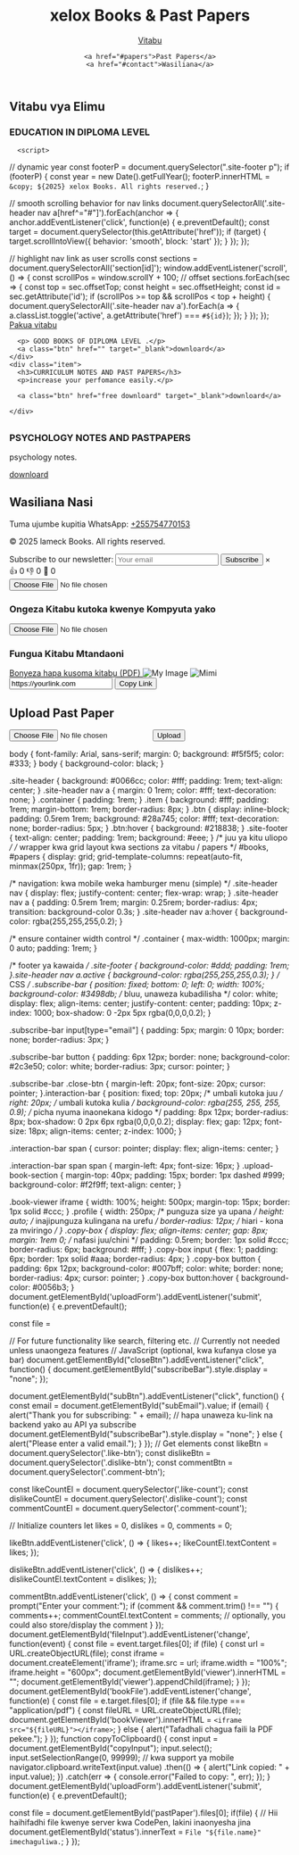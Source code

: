 <header class="site-header">
  <h1>xelox Books & Past Papers</h1>
  <nav>
    <a href="#books">Vitabu</a>
    <head>
  <meta charset="utf-8" />
  <meta name="viewport" content="width=device-width, initial-scale=1" />
  <title>xelox Books & Past Papers</title>
  <meta name="description" content="Pata vitabu vya elimu na past papers za masomo mbalimbali. Wasiliana nasi kupitia WhatsApp." />
  <!-- Open Graph, Twitter Cards kama unataka kushare kwenye social media -->
</head>

    <a href="#papers">Past Papers</a>
    <a href="#contact">Wasiliana</a>
  </nav>
</header>

<main class="container">
  <section id="books">
    <h2>Vitabu vya Elimu</h2>
    <div class="item">
      <h3>EDUCATION IN DIPLOMA LEVEL </h3>

      <script>
  // dynamic year
  const footerP = document.querySelector(".site-footer p");
  if (footerP) {
    const year = new Date().getFullYear();
    footerP.innerHTML = `&copy; ${2025} xelox Books. All rights reserved.`;
  }

  // smooth scrolling behavior for nav links
  document.querySelectorAll('.site-header nav a[href^="#"]').forEach(anchor => {
    anchor.addEventListener('click', function(e) {
      e.preventDefault();
      const target = document.querySelector(this.getAttribute('href'));
      if (target) {
        target.scrollIntoView({ behavior: 'smooth', block: 'start' });
      }
    });
  });

  // highlight nav link as user scrolls
  const sections = document.querySelectorAll('section[id]');
  window.addEventListener('scroll', () => {
    const scrollPos = window.scrollY + 100; // offset
    sections.forEach(sec => {
      const top = sec.offsetTop;
      const height = sec.offsetHeight;
      const id = sec.getAttribute('id');
      if (scrollPos >= top && scrollPos < top + height) {
        document.querySelectorAll('.site-header nav a').forEach(a => {
          a.classList.toggle('active', a.getAttribute('href') === `#${id}`);
        });
      }
    });
  });
</script>
      <a class="btn" href="https://drive.google.com/file/d/FILE_ID/view?usp=sharing" target="_blank">Pakua vitabu </a>


      <p> GOOD BOOKS OF DIPLOMA LEVEL .</p>
      <a class="btn" href="" target="_blank">downloard</a>
    </div>
    <div class="item">
      <h3>CURRICULUM NOTES AND PAST PAPERS</h3>
      <p>increase your perfomance easily.</p>
      
      <a class="btn" href="free downloard" target="_blank">downloard</a>
      
    </div>
  </section>

  <section id="papers">
    <h2> </h2>
    <div class="item">
      <h3>PSYCHOLOGY NOTES AND PASTPAPERS</h3>
      <p>psychology notes.</p>
      <a class="btn" href="free downloard" target="_blank">downloard</a>
    </div>
  </section>

  <section id="contact">
    <h2>Wasiliana Nasi</h2>
    <p>Tuma ujumbe kupitia WhatsApp: <a href="https://wa.me/255700000000" target="_blank">+255754770153</a></p>
  </section>
</main>

<footer class="site-footer">
  <p>&copy; 2025 lameck Books. All rights reserved.</p>
</footer>
<meta name="description" content="Vitabu na past papers kwa wanafunzi wa elimu. Pakua vitabu na ujifunze zaidi." />
<link rel="canonical" href="https://xerox-augustine.github.io/xelox-books-site/" />
<!-- HTML -->
<div class="subscribe-bar" id="subscribeBar">
  <span>Subscribe to our newsletter:</span>
  <input type="email" placeholder="Your email" id="subEmail" />
  <button id="subBtn">Subscribe</button>
  <span class="close-btn" id="closeBtn">&times;</span>
</div>
<div class="interaction-bar">
  <span class="like-btn">👍 <span class="like-count">0</span></span>
  <span class="dislike-btn">👎 <span class="dislike-count">0</span></span>
  <span class="comment-btn">💬 <span class="comment-count">0</span></span>
</div>
<input type="file" id="fileInput" accept="application/pdf" />
<div id="viewer"></div>
<div class="upload-book-section">
  <h3>Ongeza Kitabu kutoka kwenye Kompyuta yako</h3>
  <input type="file" id="bookFile" accept="application/pdf">
  <div id="bookViewer" class="book-viewer"></div>
</div>
<h3>Fungua Kitabu Mtandaoni</h3>
<a href="https://drive.google.com/file/d/FILE_ID/view" target="_blank">
  Bonyeza hapa kusoma kitabu (PDF)
</a>
<img src="your-image.jpg" alt="My Image" class="my-image">
<img src="https://i.postimg.cc/RZ4tY1GH/PXL-20250913-153128683-PORTRAIT.jpg" alt="Mimi" class="profile">
<div class="copy-box">
  <input type="text" id="copyInput" value="https://yourlink.com" readonly>
  <button onclick="copyToClipboard()">Copy Link</button>
</div>
<h2>Upload Past Paper</h2>
<form id="uploadForm">
  <input type="file" id="pastPaper" accept=".pdf,.docx" required>
  <button type="submit">Upload</button>
</form>
<p id="status"></p>
body {
  font-family: Arial, sans-serif;
  margin: 0;
  background: #f5f5f5;
  color: #333;
}
body {
  background-color: black;
}

.site-header {
  background: #0066cc;
  color: #fff;
  padding: 1rem;
  text-align: center;
}
.site-header nav a {
  margin: 0 1rem;
  color: #fff;
  text-decoration: none;
}
.container {
  padding: 1rem;
}
.item {
  background: #fff;
  padding: 1rem;
  margin-bottom: 1rem;
  border-radius: 8px;
}
.btn {
  display: inline-block;
  padding: 0.5rem 1rem;
  background: #28a745;
  color: #fff;
  text-decoration: none;
  border-radius: 5px;
}
.btn:hover {
  background: #218838;
}
.site-footer {
  text-align: center;
  padding: 1rem;
  background: #eee;
}
/* juu ya kitu uliopo */
/* wrapper kwa grid layout kwa sections za vitabu / papers */
#books, #papers {
  display: grid;
  grid-template-columns: repeat(auto-fit, minmax(250px, 1fr));
  gap: 1rem;
}

/* navigation: kwa mobile weka hamburger menu (simple) */
.site-header nav {
  display: flex;
  justify-content: center;
  flex-wrap: wrap;
}
.site-header nav a {
  padding: 0.5rem 1rem;
  margin: 0.25rem;
  border-radius: 4px;
  transition: background-color 0.3s;
}
.site-header nav a:hover {
  background-color: rgba(255,255,255,0.2);
}

/* ensure container width control */
.container {
  max-width: 1000px;
  margin: 0 auto;
  padding: 1rem;
}

/* footer ya kawaida */
.site-footer {
  background-color: #ddd;
  padding: 1rem;
}.site-header nav a.active {
  background-color: rgba(255,255,255,0.3);
}
/* CSS */
.subscribe-bar {
  position: fixed;
  bottom: 0;
  left: 0;
  width: 100%;
  background-color: #3498db; /* bluu, unaweza kubadilisha */
  color: white;
  display: flex;
  align-items: center;
  justify-content: center;
  padding: 10px;
  z-index: 1000;
  box-shadow: 0 -2px 5px rgba(0,0,0,0.2);
}

.subscribe-bar input[type="email"] {
  padding: 5px;
  margin: 0 10px;
  border: none;
  border-radius: 3px;
}

.subscribe-bar button {
  padding: 6px 12px;
  border: none;
  background-color: #2c3e50;
  color: white;
  border-radius: 3px;
  cursor: pointer;
}

.subscribe-bar .close-btn {
  margin-left: 20px;
  font-size: 20px;
  cursor: pointer;
}.interaction-bar {
  position: fixed;
  top: 20px;      /* umbali kutoka juu */
  right: 20px;    /* umbali kutoka kulia */
  background-color: rgba(255, 255, 255, 0.9); /* picha nyuma inaonekana kidogo */
  padding: 8px 12px;
  border-radius: 8px;
  box-shadow: 0 2px 6px rgba(0,0,0,0.2);
  display: flex;
  gap: 12px;
  font-size: 18px;
  align-items: center;
  z-index: 1000;
}

.interaction-bar span {
  cursor: pointer;
  display: flex;
  align-items: center;
}

.interaction-bar span span {
  margin-left: 4px;
  font-size: 16px;
}
.upload-book-section {
  margin-top: 40px;
  padding: 15px;
  border: 1px dashed #999;
  background-color: #f2f9ff;
  text-align: center;
}

.book-viewer iframe {
  width: 100%;
  height: 500px;
  margin-top: 15px;
  border: 1px solid #ccc;
}
.profile {
  width: 250px;   /* punguza size ya upana */
  height: auto;   /* inajipunguza kulingana na urefu */
  border-radius: 12px; /* hiari - kona za mviringo */
}
.copy-box {
  display: flex;
  align-items: center;
  gap: 8px;
  margin: 1rem 0; /* nafasi juu/chini */
  padding: 0.5rem;
  border: 1px solid #ccc;
  border-radius: 6px;
  background: #fff;
}
.copy-box input {
  flex: 1;
  padding: 6px;
  border: 1px solid #aaa;
  border-radius: 4px;
}
.copy-box button {
  padding: 6px 12px;
  background-color: #007bff;
  color: white;
  border: none;
  border-radius: 4px;
  cursor: pointer;
}
.copy-box button:hover {
  background-color: #0056b3;
}
document.getElementById('uploadForm').addEventListener('submit', function(e) {
  e.preventDefault();

  const file = 

// For future functionality like search, filtering etc.
// Currently not needed unless unaongeza features
// JavaScript (optional, kwa kufanya close ya bar)
document.getElementById("closeBtn").addEventListener("click", function() {
  document.getElementById("subscribeBar").style.display = "none";
});

document.getElementById("subBtn").addEventListener("click", function() {
  const email = document.getElementById("subEmail").value;
  if (email) {
    alert("Thank you for subscribing: " + email);
    // hapa unaweza ku-link na backend yako au API ya subscribe
    document.getElementById("subscribeBar").style.display = "none";
  } else {
    alert("Please enter a valid email.");
  }
});
// Get elements
const likeBtn = document.querySelector('.like-btn');
const dislikeBtn = document.querySelector('.dislike-btn');
const commentBtn = document.querySelector('.comment-btn');

const likeCountEl = document.querySelector('.like-count');
const dislikeCountEl = document.querySelector('.dislike-count');
const commentCountEl = document.querySelector('.comment-count');

// Initialize counters
let likes = 0, dislikes = 0, comments = 0;

likeBtn.addEventListener('click', () => {
  likes++;
  likeCountEl.textContent = likes;
});

dislikeBtn.addEventListener('click', () => {
  dislikes++;
  dislikeCountEl.textContent = dislikes;
});

commentBtn.addEventListener('click', () => {
  const comment = prompt("Enter your comment:");
  if (comment && comment.trim() !== "") {
    comments++;
    commentCountEl.textContent = comments;
    // optionally, you could also store/display the comment
  }
});
document.getElementById('fileInput').addEventListener('change', function(event) {
  const file = event.target.files[0];
  if (file) {
    const url = URL.createObjectURL(file);
    const iframe = document.createElement('iframe');
    iframe.src = url;
    iframe.width = "100%";
    iframe.height = "600px";
    document.getElementById('viewer').innerHTML = ""; 
    document.getElementById('viewer').appendChild(iframe);
  }
});
document.getElementById('bookFile').addEventListener('change', function(e) {
  const file = e.target.files[0];
  if (file && file.type === "application/pdf") {
    const fileURL = URL.createObjectURL(file);
    document.getElementById('bookViewer').innerHTML = `<iframe src="${fileURL}"></iframe>`;
  } else {
    alert("Tafadhali chagua faili la PDF pekee.");
  }
});
function copyToClipboard() {
  const input = document.getElementById("copyInput");
  input.select();
  input.setSelectionRange(0, 99999); // kwa support ya mobile
  navigator.clipboard.writeText(input.value)
    .then(() => {
      alert("Link copied: " + input.value);
    })
    .catch(err => {
      console.error("Failed to copy: ", err);
    });
}
document.getElementById('uploadForm').addEventListener('submit', function(e) {
  e.preventDefault();

  const file = document.getElementById('pastPaper').files[0];
  if(file) {
    // Hii haihifadhi file kwenye server kwa CodePen, lakini inaonyesha jina
    document.getElementById('status').innerText = `File "${file.name}" imechaguliwa.`;
  }
});
